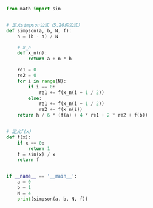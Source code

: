 
<BlogInfo id="1151" title="28.复合Simpson公式" author="白日梦想猿" pv=0 read_times=0 pre_cost_time="0分27秒" category="算法" tag_list="['算法']" create_time="2021.12.15 10:14:07" update_time="2021.12.15 10:35:04" />

```python
from math import sin


# 定义simpson公式（5.20的公式）
def simpson(a, b, N, f):
    h = (b - a) / N

    # x_n
    def x_n(n):
        return a + n * h

    re1 = 0
    re2 = 0
    for i in range(N):
        if i == 0:
            re1 += f(x_n(i + 1 / 2))
        else:
            re1 += f(x_n(i + 1 / 2))
            re2 += f(x_n(i))
    return h / 6 * (f(a) + 4 * re1 + 2 * re2 + f(b))


# 定义f(x)
def f(x):
    if x == 0:
        return 1
    f = sin(x) / x
    return f


if __name__ == '__main__':
    a = 0
    b = 1
    N = 4
    print(simpson(a, b, N, f))

```
